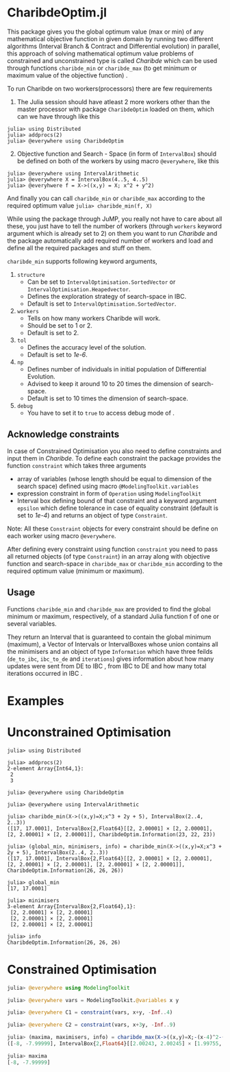 # CharibdeOptim.jl

This package gives you the global optimum value (max or min) of any mathematical objective function in given domain by running two different algorithms (Interval Branch & Contract and Differential evolution) in parallel, this approach of solving mathematical optimum value problems of constrained and unconstrained type is called *Charibde* which can be used through functions `charibde_min` or `charibde_max` (to get minimum or maximum value of the objective function) .

To run Charibde on two workers(processors) there are few requirements

1. The Julia session should have atleast 2 more workers other than the master processor with package `CharibdeOptim` loaded on them, which can we have through like this
  ```
  julia> using Distributed
  julia> addprocs(2)
  julia> @everywhere using CharibdeOptim
  ```  
2. Objective function and Search - Space (in form of `IntervalBox`) should be defined on both of the workers by using macro `@everywhere`, like this
  ```
  julia> @everywhere using IntervalArithmetic
  julia> @everywhere X = IntervalBox(4..5, 4..5)
  julia> @everyhwere f = X->((x,y) = X; x^2 + y^2)
  ```
And finally you can call `charibde_min` or `charibde_max` according to the required optimum value
 `julia> charibde_min(f, X)`

While using the package through JuMP, you really not have to care about all these, you just have to tell the number of workers (through `workers` keyword argument which is already set to 2) on them you want to run *Charibde* and the package automatically add required number of workers and load and define all the required packages and stuff on them.  

`charibde_min` supports following keyword arguments,

1. `structure`
   - Can be set to `IntervalOptimisation.SortedVector` or `IntervalOptimisation.Heapedvector`.
   - Defines the exploration strategy of search-space in IBC.
   - Default is set to `IntervalOptimisation.SortedVector`.
2. `workers`
   - Tells on how many workers Charibde will work.
   - Should be set to 1 or 2.
   - Default is set to 2.
3. `tol`
   - Defines the accuracy level of the solution.
   - Default is set to *1e-6*.
4. `np`
   - Defines number of individuals in initial population of Differential Evolution.
   - Advised to keep it around 10 to 20 times the dimension of search-space.
   - Default is set to 10 times the dimension of search-space.
5. `debug`
   - You have to set it to `true` to access debug mode of .

## Acknowledge constraints

In case of Constrained Optimisation you also need to define constraints and input them in *Charibde*.
To define each constraint the package provides the function `constraint` which takes three arguments
  - array of variables (whose length should be equal to dimension of the search space) defined using macro `@ModelingToolkit.variables`
  - expression constraint in form of `Operation` using `ModelingToolkit`
  - Interval box defining bound of that constraint
  and a keyword argument `epsilon` which define tolerance in case of equality constraint (default is set to *1e-4*)
and returns an object of type `Constraint`.

Note: All these `Constraint` objects for every constraint should be define on each worker using macro `@everywhere`.

After defining every constraint using function `constraint` you need to pass all returned objects (of type `Constraint`) in an array along with objective function and search-space in `charibde_max` or `charibde_min` according to the required optimum value (minimum or maximum).


## Usage

Functions `charibde_min` and `charibde_max` are provided to find the global minimum or maximum, respectively, of a standard Julia function f of one or several variables.

They return an Interval that is guaranteed to contain the global minimum (maximum), a Vector of Intervals or IntervalBoxes whose union contains all the minimisers and an object of type `Information` which have three feilds (`de_to_ibc`, `ibc_to_de` and `iterations`) gives information about how many updates were sent from DE to IBC , from IBC to DE and how many total iterations occurred in IBC .

# Examples

# Unconstrained Optimisation

```jldoctest
julia> using Distributed

julia> addprocs(2)
2-element Array{Int64,1}:
 2
 3

julia> @everywhere using CharibdeOptim

julia> @everywhere using IntervalArithmetic

julia> charibde_min(X->((x,y)=X;x^3 + 2y + 5), IntervalBox(2..4, 2..3))
([17, 17.0001], IntervalBox{2,Float64}[[2, 2.00001] × [2, 2.00001], [2, 2.00001] × [2, 2.00001]], CharibdeOptim.Information(23, 22, 23))

julia> (global_min, minimisers, info) = charibde_min(X->((x,y)=X;x^3 + 2y + 5), IntervalBox(2..4, 2..3))
([17, 17.0001], IntervalBox{2,Float64}[[2, 2.00001] × [2, 2.00001], [2, 2.00001] × [2, 2.00001], [2, 2.00001] × [2, 2.00001]], CharibdeOptim.Information(26, 26, 26))

julia> global_min
[17, 17.0001]

julia> minimisers
3-element Array{IntervalBox{2,Float64},1}:
 [2, 2.00001] × [2, 2.00001]
 [2, 2.00001] × [2, 2.00001]
 [2, 2.00001] × [2, 2.00001]

julia> info
CharibdeOptim.Information(26, 26, 26)
```

# Constrained Optimisation

```julia
julia> @everywhere using ModelingToolkit

julia> @everywhere vars = ModelingToolkit.@variables x y

julia> @everywhere C1 = constraint(vars, x+y, -Inf..4)

julia> @everywhere C2 = constraint(vars, x+3y, -Inf..9)

julia> (maxima, maximisers, info) = charibde_max(X->((x,y)=X;-(x-4)^2-(y-4)^2), IntervalBox(-4..4, -4..4), [C1, C2])
([-8, -7.99999], IntervalBox{2,Float64}[[2.00243, 2.00245] × [1.99755, 1.99757], [2.00237, 2.00238] × [1.99762, 1.99763], [1.99692, 1.99693] × [2.00307, 2.00308], [1.99699, 1.997] × [2.003, 2.00301], [2.00231, 2.00232] × [1.99768, 1.99769], [2.00224, 2.00225] × [1.99775, 1.99776], [1.99706, 1.99707] × [2.00293, 2.00294], [2.00291, 2.00292] × [1.99708, 1.99709], [2.00209, 2.0021] × [1.9979, 1.99791], [2.00216, 2.00217] × [1.99783, 1.99784]  …  [2.0008, 2.00081] × [1.99919, 1.9992], [1.9992, 1.99921] × [2.00079, 2.0008], [2.00077, 2.00078] × [1.99922, 1.99923], [1.99923, 1.99924] × [2.00076, 2.00077], [1.99922, 1.99923] × [2.00077, 2.00078], [2.00071, 2.00072] × [1.99928, 1.99929], [2.00073, 2.00074] × [1.99926, 1.99927], [1.99924, 1.99925] × [2.00075, 2.00076], [1.99925, 1.99926] × [2.00074, 2.00075], [2.00076, 2.00077] × [1.99923, 1.99924]], CharibdeOptim.Information(50, 3, 5777))

julia> maxima
[-8, -7.99999]
```

